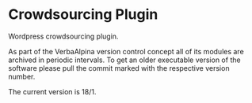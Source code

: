 # Crowdsourcing Plugin

Wordpress crowdsourcing plugin.

As part of the VerbaAlpina version control concept all of its modules are archived in periodic intervals. To get an older executable version of the software please pull the commit marked with the respective version number.

The current version is 18/1.
